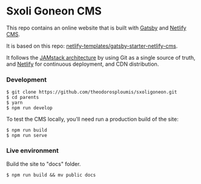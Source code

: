 # Sxoli Goneon CMS

This repo contains an online website that is built with [Gatsby](https://www.gatsbyjs.org/) and [Netlify CMS](https://www.netlifycms.org).

It is based on this repo: [netlify-templates/gatsby-starter-netlify-cms](https://github.com/netlify-templates/gatsby-starter-netlify-cms).

It follows the [JAMstack architecture](https://jamstack.org) by using Git as a single source of truth, and [Netlify](https://www.netlify.com) for continuous deployment, and CDN distribution.

### Development
```
$ git clone https://github.com/theodorosploumis/sxoligoneon.git
$ cd parents
$ yarn
$ npm run develop
```

To test the CMS locally, you'll need run a production build of the site:
```
$ npm run build
$ npm run serve
```

### Live environment

Build the site to "docs" folder.
```
$ npm run build && mv public docs
```
